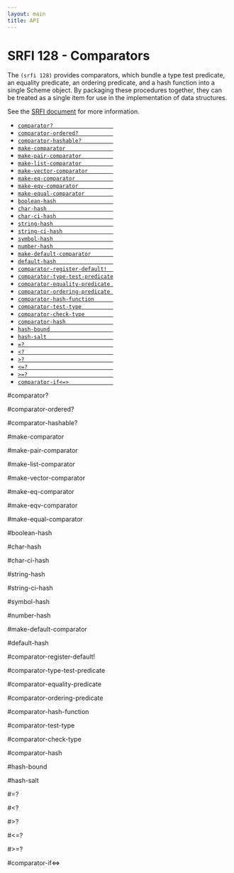 ```yaml
---
layout: main
title: API
---
```


# SRFI 128 - Comparators

The `(srfi 128)` provides comparators, which bundle a type test predicate, an equality predicate, an ordering predicate, and a hash function into a single Scheme object. By packaging these procedures together, they can be treated as a single item for use in the implementation of data structures.

See the [SRFI document](http://srfi.schemers.org/srfi-128/srfi-128.html) for more information.

- [`comparator?                   `](#comparator)
- [`comparator-ordered?           `](#comparator-ordered)
- [`comparator-hashable?          `](#comparator-hashable)
- [`make-comparator               `](#make-comparator)
- [`make-pair-comparator          `](#make-pair-comparator)
- [`make-list-comparator          `](#make-list-comparator)
- [`make-vector-comparator        `](#make-vector-comparator)
- [`make-eq-comparator            `](#make-eq-comparator)
- [`make-eqv-comparator           `](#make-eqv-comparator)
- [`make-equal-comparator         `](#make-equal-comparator)
- [`boolean-hash                  `](#boolean-hash)
- [`char-hash                     `](#char-hash)
- [`char-ci-hash                  `](#char-ci-hash)
- [`string-hash                   `](#string-hash)
- [`string-ci-hash                `](#string-ci-hash)
- [`symbol-hash                   `](#symbol-hash)
- [`number-hash                   `](#number-hash)
- [`make-default-comparator       `](#make-default-comparator)
- [`default-hash                  `](#default-hash)
- [`comparator-register-default!  `](#comparator-register-default)
- [`comparator-type-test-predicate`](#comparator-type-test-predicate)
- [`comparator-equality-predicate `](#comparator-equality-predicate)
- [`comparator-ordering-predicate `](#comparator-ordering-predicate)
- [`comparator-hash-function      `](#comparator-hash-function)
- [`comparator-test-type          `](#comparator-test-type)
- [`comparator-check-type         `](#comparator-check-type)
- [`comparator-hash               `](#comparator-hash)
- [`hash-bound                    `](#hash-bound)
- [`hash-salt                     `](#hash-salt)
- [`=?                            `](#)
- [`<?                            `](#-1)
- [`>?                            `](#-2)
- [`<=?                           `](#-3)
- [`>=?                           `](#-4)
- [`comparator-if<=>              `](#comparator-if)

#comparator?

#comparator-ordered?

#comparator-hashable?

#make-comparator

#make-pair-comparator

#make-list-comparator

#make-vector-comparator

#make-eq-comparator

#make-eqv-comparator

#make-equal-comparator

#boolean-hash

#char-hash

#char-ci-hash

#string-hash

#string-ci-hash

#symbol-hash

#number-hash

#make-default-comparator

#default-hash

#comparator-register-default!

#comparator-type-test-predicate

#comparator-equality-predicate

#comparator-ordering-predicate

#comparator-hash-function

#comparator-test-type

#comparator-check-type

#comparator-hash

#hash-bound

#hash-salt

#=?

#<?

#>?

#<=?

#>=?

#comparator-if<=>

